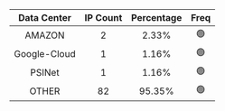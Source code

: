 | Data Center | IP Count | Percentage | Freq |
|:------------:|:--------:|:-----------:|:-----:|
| AMAZON | 2 | 2.33% | 🟢 |
| Google-Cloud | 1 | 1.16% | 🟢 |
| PSINet | 1 | 1.16% | 🟢 |
| OTHER | 82 | 95.35% | 🟢 |